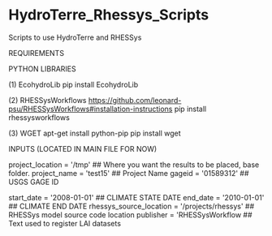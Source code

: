 # HydroTerre_Rhessys_Scripts
Scripts to use HydroTerre and RHESSys


REQUIREMENTS 

PYTHON LIBRARIES

(1) EcohydroLib 
pip install EcohydroLib

(2) RHESSysWorkflows
https://github.com/leonard-psu/RHESSysWorkflows#installation-instructions
pip install rhessysworkflows
 
(3) WGET
apt-get install python-pip
pip install wget


INPUTS (LOCATED IN MAIN FILE FOR NOW)

project_location = '/tmp'   ## Where you want the results to be placed, base folder.
project_name = 'test15'     ## Project Name
gageid = '01589312'         ## USGS GAGE ID

start_date = '2008-01-01'   ## CLIMATE STATE DATE
end_date = '2010-01-01'     ## CLIMATE END DATE
rhessys_source_location = '/projects/rhessys'  ## RHESSys model source code location
publisher = 'RHESSysWorkflow                   ## Text used to register LAI datasets
